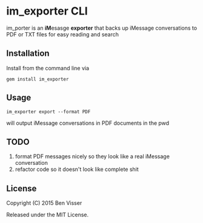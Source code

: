 # im_exporter CLI

im_porter is an **iM**esasge **exporter** that backs up iMessage conversations to PDF or TXT files for easy reading and search

## Installation

Install from the command line via

```gem install im_exporter```

## Usage

```im_exporter export --format PDF``` 

will output iMessage conversations in PDF documents in the pwd

## TODO

1. format PDF messages nicely so they look like a real iMessage conversation
2. refactor code so it doesn't look like complete shit

## License

Copyright (C) 2015 Ben Visser

Released under the MIT License.
